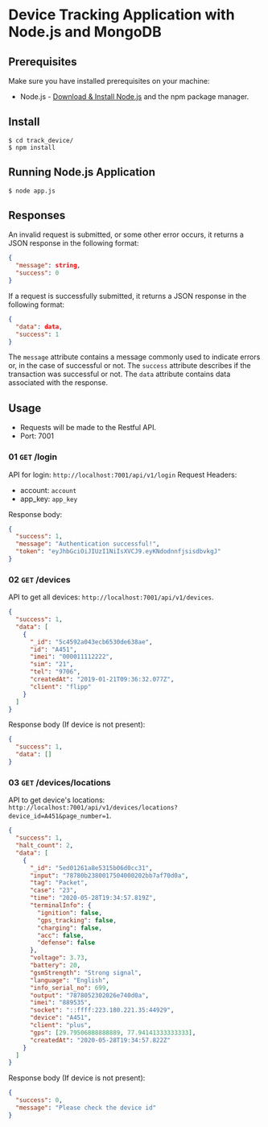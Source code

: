 # Device Tracking Application with Node.js and MongoDB

## Prerequisites

Make sure you have installed prerequisites on your machine:

- Node.js - [Download & Install Node.js](https://nodejs.org/en/download/) and the npm package manager.

## Install

    $ cd track_device/
    $ npm install

## Running Node.js Application

    $ node app.js

## Responses

An invalid request is submitted, or some other error occurs, it returns a JSON response in the following format:

```json
{
  "message": string,
  "success": 0
}
```

If a request is successfully submitted, it returns a JSON response in the following format:

```json
{
  "data": data,
  "success": 1
}
```

The `message` attribute contains a message commonly used to indicate errors or, in the case of successful or not.
The `success` attribute describes if the transaction was successful or not.
The `data` attribute contains data associated with the response.

## Usage

- Requests will be made to the Restful API.
- Port: 7001

### 01 `GET` /login

API for login: `http://localhost:7001/api/v1/login`
Request Headers:

- account: `account`
- app_key: `app_key`

Response body:

```json
{
  "success": 1,
  "message": "Authentication successful!",
  "token": "eyJhbGciOiJIUzI1NiIsXVCJ9.eyKNdodnnfjsisdbvkgJ"
}
```

### 02 `GET` /devices

API to get all devices: `http://localhost:7001/api/v1/devices`.

```json
{
  "success": 1,
  "data": [
    {
      "_id": "5c4592a043ecb6530de638ae",
      "id": "A451",
      "imei": "000011112222",
      "sim": "21",
      "tel": "9706",
      "createdAt": "2019-01-21T09:36:32.077Z",
      "client": "flipp"
    }
  ]
}
```

Response body (If device is not present):

```json
{
  "success": 1,
  "data": []
}
```

### 03 `GET` /devices/locations

API to get device's locations: `http://localhost:7001/api/v1/devices/locations?device_id=A451&page_number=1`.

```json
{
  "success": 1,
  "halt_count": 2,
  "data": [
    {
      "_id": "5ed01261a8e5315b06d0cc31",
      "input": "78780b2380017504000202bb7af70d0a",
      "tag": "Packet",
      "case": "23",
      "time": "2020-05-28T19:34:57.819Z",
      "terminalInfo": {
        "ignition": false,
        "gps_tracking": false,
        "charging": false,
        "acc": false,
        "defense": false
      },
      "voltage": 3.73,
      "battery": 20,
      "gsmStrength": "Strong signal",
      "language": "English",
      "info_serial_no": 699,
      "output": "7878052302026e740d0a",
      "imei": "889535",
      "socket": "::ffff:223.180.221.35:44929",
      "device": "A451",
      "client": "plus",
      "gps": [29.79506888888889, 77.94141333333333],
      "createdAt": "2020-05-28T19:34:57.822Z"
    }
  ]
}
```

Response body (If device is not present):

```json
{
  "success": 0,
  "message": "Please check the device id"
}
```
